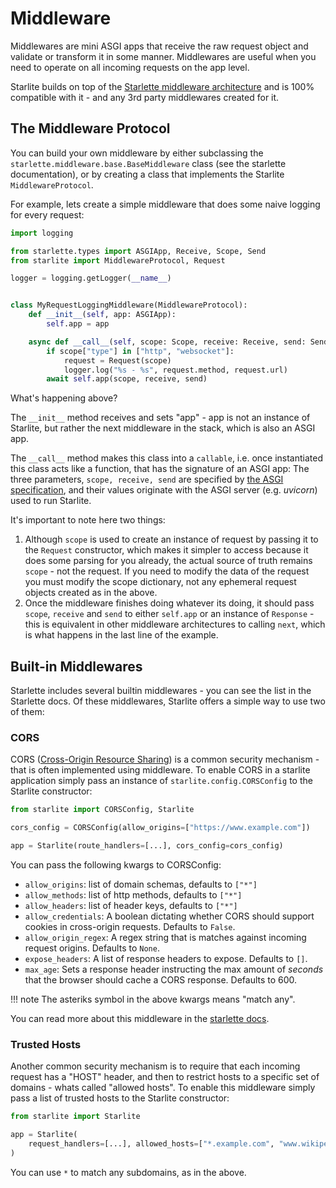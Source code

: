 # Middleware

Middlewares are mini ASGI apps that receive the raw request object and validate or transform it in some manner.
Middlewares are useful when you need to operate on all incoming requests on the app level.

Starlite builds on top of the [Starlette middleware architecture](https://www.starlette.io/middleware/) and is 100%
compatible with it - and any 3rd party middlewares created for it.

## The Middleware Protocol

You can build your own middleware by either subclassing the `starlette.middleware.base.BaseMiddleware` class (see the
starlette documentation), or by creating a class that implements the Starlite `MiddlewareProtocol`.

For example, lets create a simple middleware that does some naive logging for every request:

```python
import logging

from starlette.types import ASGIApp, Receive, Scope, Send
from starlite import MiddlewareProtocol, Request

logger = logging.getLogger(__name__)


class MyRequestLoggingMiddleware(MiddlewareProtocol):
    def __init__(self, app: ASGIApp):
        self.app = app

    async def __call__(self, scope: Scope, receive: Receive, send: Send) -> None:
        if scope["type"] in ["http", "websocket"]:
            request = Request(scope)
            logger.log("%s - %s", request.method, request.url)
        await self.app(scope, receive, send)
```

What's happening above?

The `__init__` method receives and sets "app" - app is not an instance of Starlite, but rather the next middleware in
the stack, which is also an ASGI app.

The `__call__` method makes this class into a `callable`, i.e. once instantiated this class acts like a function, that
has the signature of an ASGI app: The three parameters, `scope, receive, send` are specified
by [the ASGI specification](https://asgi.readthedocs.io/en/latest/index.html), and their values originate with the ASGI
server (e.g. _uvicorn_) used to run Starlite.

It's important to note here two things:

1. Although `scope` is used to create an instance of request by passing it to the `Request` constructor, which makes it
   simpler to access because it does some parsing for you already, the actual source of truth remains `scope` - not the
   request. If you need to modify the data of the request you must modify the scope dictionary, not any ephemeral
   request objects created as in the above.
2. Once the middleware finishes doing whatever its doing, it should pass `scope`, `receive` and `send` to
   either `self.app` or an instance of `Response` - this is equivalent in other middleware architectures to
   calling `next`, which is what happens in the last line of the example.

## Built-in Middlewares

Starlette includes several builtin middlewares - you can see the list in the Starlette docs. Of these middlewares,
Starlite offers a simple way to use two of them:

### CORS

CORS ([Cross-Origin Resource Sharing](https://developer.mozilla.org/en-US/docs/Web/HTTP/CORS)) is a common security
mechanism - that is often implemented using middleware. To enable CORS in a starlite application simply pass an instance
of `starlite.config.CORSConfig` to the Starlite constructor:

```python
from starlite import CORSConfig, Starlite

cors_config = CORSConfig(allow_origins=["https://www.example.com"])

app = Starlite(route_handlers=[...], cors_config=cors_config)
```

You can pass the following kwargs to CORSConfig:

* `allow_origins`: list of domain schemas, defaults to `["*"]`
* `allow_methods`: list of http methods, defaults to `["*"]`
* `allow_headers`: list of header keys, defaults to `["*"]`
* `allow_credentials`: A boolean dictating whether CORS should support cookies in cross-origin requests. Defaults
  to `False`.
* `allow_origin_regex`: A regex string that is matches against incoming request origins. Defaults to `None`.
* `expose_headers`: A list of response headers to expose. Defaults to `[]`.
* `max_age`: Sets a response header instructing the max amount of _seconds_ that the browser should cache a CORS
  response. Defaults to 600.

!!! note
    The asteriks symbol in the above kwargs means "match any".

You can read more about this middleware in the [starlette docs](https://www.starlette.io/middleware/#corsmiddleware).

### Trusted Hosts

Another common security mechanism is to require that each incoming request has a "HOST" header, and then to restrict
hosts to a specific set of domains - whats called "allowed hosts". To enable this middleware simply pass a list of
trusted hosts to the Starlite constructor:

```python
from starlite import Starlite

app = Starlite(
    request_handlers=[...], allowed_hosts=["*.example.com", "www.wikipedia.org"]
)
```

You can use `*` to match any subdomains, as in the above.

